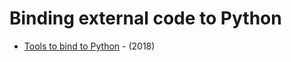 # Binding external code to Python

- [Tools to bind to Python](https://iscinumpy.gitlab.io/post/tools-to-bind-to-python/) - \(2018\)
